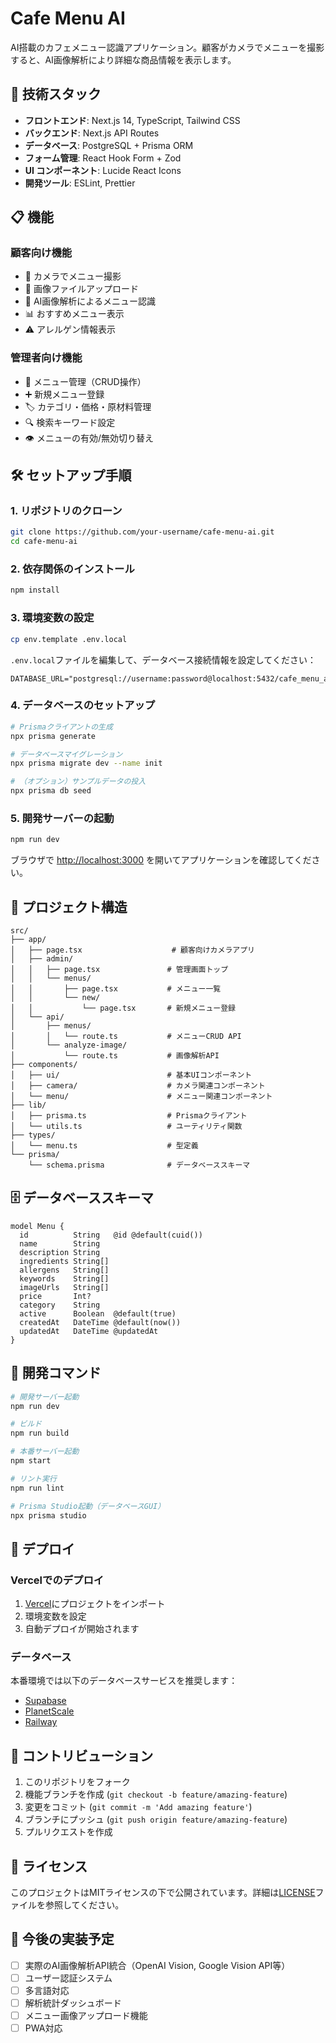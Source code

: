 # Cafe Menu AI

AI搭載のカフェメニュー認識アプリケーション。顧客がカメラでメニューを撮影すると、AI画像解析により詳細な商品情報を表示します。

## 🚀 技術スタック

- **フロントエンド**: Next.js 14, TypeScript, Tailwind CSS
- **バックエンド**: Next.js API Routes
- **データベース**: PostgreSQL + Prisma ORM
- **フォーム管理**: React Hook Form + Zod
- **UI コンポーネント**: Lucide React Icons
- **開発ツール**: ESLint, Prettier

## 📋 機能

### 顧客向け機能
- 📱 カメラでメニュー撮影
- 📁 画像ファイルアップロード
- 🤖 AI画像解析によるメニュー認識
- 📊 おすすめメニュー表示
- ⚠️ アレルゲン情報表示

### 管理者向け機能
- 📝 メニュー管理（CRUD操作）
- ➕ 新規メニュー登録
- 🏷️ カテゴリ・価格・原材料管理
- 🔍 検索キーワード設定
- 👁️ メニューの有効/無効切り替え

## 🛠️ セットアップ手順

### 1. リポジトリのクローン
```bash
git clone https://github.com/your-username/cafe-menu-ai.git
cd cafe-menu-ai
```

### 2. 依存関係のインストール
```bash
npm install
```

### 3. 環境変数の設定
```bash
cp env.template .env.local
```

`.env.local`ファイルを編集して、データベース接続情報を設定してください：
```env
DATABASE_URL="postgresql://username:password@localhost:5432/cafe_menu_ai"
```

### 4. データベースのセットアップ
```bash
# Prismaクライアントの生成
npx prisma generate

# データベースマイグレーション
npx prisma migrate dev --name init

# （オプション）サンプルデータの投入
npx prisma db seed
```

### 5. 開発サーバーの起動
```bash
npm run dev
```

ブラウザで [http://localhost:3000](http://localhost:3000) を開いてアプリケーションを確認してください。

## 📁 プロジェクト構造

```
src/
├── app/
│   ├── page.tsx                    # 顧客向けカメラアプリ
│   ├── admin/
│   │   ├── page.tsx               # 管理画面トップ
│   │   └── menus/
│   │       ├── page.tsx           # メニュー一覧
│   │       └── new/
│   │           └── page.tsx       # 新規メニュー登録
│   └── api/
│       ├── menus/
│       │   └── route.ts           # メニューCRUD API
│       └── analyze-image/
│           └── route.ts           # 画像解析API
├── components/
│   ├── ui/                        # 基本UIコンポーネント
│   ├── camera/                    # カメラ関連コンポーネント
│   └── menu/                      # メニュー関連コンポーネント
├── lib/
│   ├── prisma.ts                  # Prismaクライアント
│   └── utils.ts                   # ユーティリティ関数
├── types/
│   └── menu.ts                    # 型定義
└── prisma/
    └── schema.prisma              # データベーススキーマ
```

## 🗄️ データベーススキーマ

```prisma
model Menu {
  id          String   @id @default(cuid())
  name        String
  description String
  ingredients String[]
  allergens   String[]
  keywords    String[]
  imageUrls   String[]
  price       Int?
  category    String
  active      Boolean  @default(true)
  createdAt   DateTime @default(now())
  updatedAt   DateTime @updatedAt
}
```

## 🔧 開発コマンド

```bash
# 開発サーバー起動
npm run dev

# ビルド
npm run build

# 本番サーバー起動
npm start

# リント実行
npm run lint

# Prisma Studio起動（データベースGUI）
npx prisma studio
```

## 🚀 デプロイ

### Vercelでのデプロイ
1. [Vercel](https://vercel.com)にプロジェクトをインポート
2. 環境変数を設定
3. 自動デプロイが開始されます

### データベース
本番環境では以下のデータベースサービスを推奨します：
- [Supabase](https://supabase.com)
- [PlanetScale](https://planetscale.com)
- [Railway](https://railway.app)

## 🤝 コントリビューション

1. このリポジトリをフォーク
2. 機能ブランチを作成 (`git checkout -b feature/amazing-feature`)
3. 変更をコミット (`git commit -m 'Add amazing feature'`)
4. ブランチにプッシュ (`git push origin feature/amazing-feature`)
5. プルリクエストを作成

## 📄 ライセンス

このプロジェクトはMITライセンスの下で公開されています。詳細は[LICENSE](LICENSE)ファイルを参照してください。

## 🔮 今後の実装予定

- [ ] 実際のAI画像解析API統合（OpenAI Vision, Google Vision API等）
- [ ] ユーザー認証システム
- [ ] 多言語対応
- [ ] 解析統計ダッシュボード
- [ ] メニュー画像アップロード機能
- [ ] PWA対応
